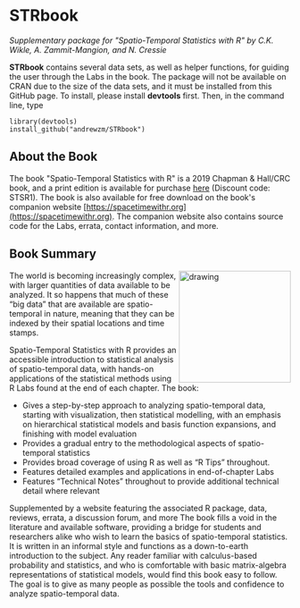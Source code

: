 # STRbook
*Supplementary package for "Spatio-Temporal Statistics with R" by C.K. Wikle, A. Zammit-Mangion, and N. Cressie*

**STRbook** contains several data sets, as well as helper functions, for guiding the user through the Labs in the book. The package will not be available on CRAN due to the size of the data sets, and it must be installed from this GitHub page. To install, please install **devtools** first. Then, in the command line, type

```
library(devtools)
install_github("andrewzm/STRbook")
```
## About the Book

The book "Spatio-Temporal Statistics with R" is a 2019 Chapman & Hall/CRC book, and a print edition is available for purchase [here](http://www.crcpress.com/9781138711136) (Discount code: STSR1). The book is also available for free download on the book's companion website [https://spacetimewithr.org](https://spacetimewithr.org). The companion website also contains source code for the Labs, errata, contact information, and more.

## Book Summary

<img align="right" src="https://spacetimewithr.org/cover.jpg" alt="drawing" width="200"/>

The world is becoming increasingly complex, with larger quantities of data available to be analyzed. It so happens that much of these “big data” that are available are spatio-temporal in nature, meaning that they can be indexed by their spatial locations and time stamps.

Spatio-Temporal Statistics with R provides an accessible introduction to statistical analysis of spatio-temporal data, with hands-on applications of the statistical methods using R Labs found at the end of each chapter. The book:

- Gives a step-by-step approach to analyzing spatio-temporal data, starting with visualization, then statistical modelling, with an emphasis on hierarchical statistical models and basis function expansions, and finishing with model evaluation
- Provides a gradual entry to the methodological aspects of spatio-temporal statistics
- Provides broad coverage of using R as well as “R Tips” throughout.
- Features detailed examples and applications in end-of-chapter Labs
- Features “Technical Notes” throughout to provide additional technical detail where relevant

Supplemented by a website featuring the associated R package, data, reviews, errata, a discussion forum, and more
The book fills a void in the literature and available software, providing a bridge for students and researchers alike who wish to learn the basics of spatio-temporal statistics. It is written in an informal style and functions as a down-to-earth introduction to the subject. Any reader familiar with calculus-based probability and statistics, and who is comfortable with basic matrix-algebra representations of statistical models, would find this book easy to follow. The goal is to give as many people as possible the tools and confidence to analyze spatio-temporal data.

